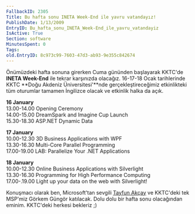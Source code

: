 ```yaml
---
FallbackID: 2305
Title: Bu hafta sonu INETA Week-End ile yavru vatandayız!
PublishDate: 1/13/2009
EntryID: Bu_hafta_sonu_INETA_Week-End_ile_yavru_vatandayiz
IsActive: True
Section: software
MinutesSpent: 0
Tags: 
old.EntryID: 8c973c99-7603-47d3-ab93-9e355c842674
---
```

Önümüzdeki hafta sonuna girerken Cuma gününden başlayarak KKTC'de
**INETA Week-End** ile tekrar karşınızda olacağız. 16-17-18 Ocak
tarihlerinde KKTC **Doğu Akdeniz Üniversitesi'**nde gerçekleştireceğimiz
etkinlikteki tüm oturumlar tamamen İngilizce olacak ve etkinlik halka da
açık.

**16 January**\
13.00-14.00 Opening Ceremony\
14.00-15.00 DreamSpark and Imagine Cup Launch\
15.30-18.30 ASP.NET Dynamic Data

**17 January**\
10.00-12.30 3D Business Applications with WPF\
13.30-16.30 Multi-Core Parallel Programming\
 17.00-19.00 LAB: Parallelize Your .NET Applications

**18 January**\
10.00-12.30 Online Business Applications with Silverlight\
13.30-16.30 Programming for High Performance Computing\
 17.00-.19.00 Light up your data on the web with Silverlight!

Konuşmacı olarak ben, Microsoft'tan sevgili [Tayfun
Akçay](http://www.tayfunakcay.com/) ve KKTC'deki tek MSP'miz Görkem
Güngör katılacak. Dolu dolu bir hafta sonu olacağından eminim. KKTC'deki
herkesi bekleriz ;)


